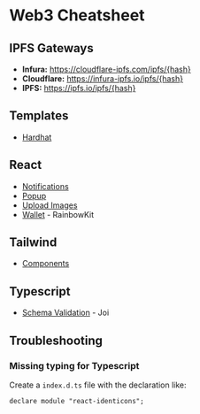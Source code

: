 # Web3 Cheatsheet

## IPFS Gateways

- **Infura:** https://cloudflare-ipfs.com/ipfs/{hash}
- **Cloudflare:** https://infura-ipfs.io/ipfs/{hash}
- **IPFS:** https://ipfs.io/ipfs/{hash}

## Templates

- [Hardhat](https://github.com/0xJuancito/hardhat-template)

## React

- [Notifications](https://github.com/teodosii/react-notifications-component)
- [Popup](https://github.com/yjose/reactjs-popup)
- [Upload Images](https://github.com/imagekit-developer/imagekit-react)
- [Wallet](https://github.com/rainbow-me/rainbowkit) - RainbowKit

## Tailwind

- [Components](https://www.creative-tim.com/learning-lab/tailwind-starter-kit/documentation/download)

## Typescript

- [Schema Validation](https://github.com/hapijs/joi) - Joi

## Troubleshooting

### Missing typing for Typescript

Create a `index.d.ts` file with the declaration like: 

```
declare module "react-identicons";
```
